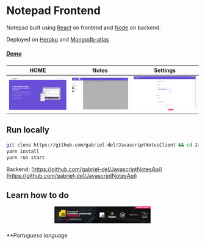 # Notepad Frontend

Notepad built using
[React](https://reactjs.org/)
on frontend and
[Node](https://nodejs.org/)
on backend.

Deployed on
[Heroku](https://heroku.com)
and
[Mongodb-atlas](https://mongodb.com/atlas/database)

##### [Demo](https://javascriptnotesfront.herokuapp.com/)
HOME                       |  Notes                    | Settings
:-------------------------:|:-------------------------:|:-------------------------:
![](demo/demo1.png)        |  ![](demo/demo2.png)      | ![](demo/demo3.png)



## Run locally

```bash
git clone https://github.com/gabriel-del/JavascriptNotesClient && cd JavascriptNotesClient
yarn install
yarn run start
```

Backend:
[https://github.com/gabriel-del/JavascriptNotesApi](https://github.com/gabriel-del/JavascriptNotesApi)


## Learn how to do 

<p align="center">
<a href="https://go.hotmart.com/P66380356P">
<img border="0" alt="Onebitcode" src="demo/banner.png" width="50%">
</a>
</p>


###### **Portuguese language

